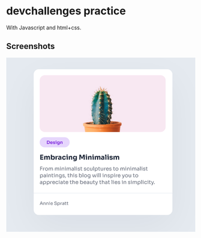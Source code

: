 
# devchallenges practice
With Javascript and html+css.




## Screenshots

<picture><img src="/images/print.png"></picture>

